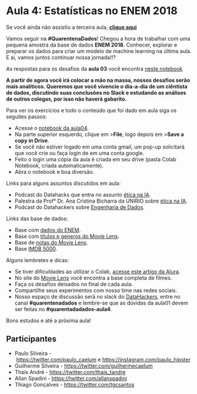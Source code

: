 Aula 4: Estatísticas no ENEM 2018
=================================

Se você ainda não assistiu a terceira aula, [**clique aqui**](https://www.alura.com.br/quarentenadados/aula03-estatistica-na-pratica)

Vamos seguir na **#QuarentenaDados**! Chegou a hora de trabalhar com uma pequena amostra da base de dados **ENEM 2018**. Conhecer, explorar e preparar os dados para criar um modelo de machine learning na última aula. E ai, vamos juntos continuar nossa jornada!!?

As respostas para os desafios da **aula 03** você encontra [neste notebook](https://colab.research.google.com/drive/1YWuEODZdqZC-9yP2GeM3Lh2IQEfO_okU)

**A partir de agora você irá colocar a mão na massa, nossos desafios serão mais analíticos. Queremos que você vivencie o dia-a-dia de um ciêntista de dados, discutindo suas conclusões no Slack e estudando as análises de outros colegas, por isso não haverá gabarito.**

Para ver os exercícios e todo o conteúdo que foi dado em aula siga os seguites passos:

-   Acesse o [notebook da aula04](https://colab.research.google.com/drive/1wWm4_MxGSUz0_JctGk6Mga64nXPt4mol).
-   Na parte superior esquerdo, clique em >**File**, logo depois em >**Save a copy in Drive**.
-   Se você não estiver logado em uma conta gmail, um pop-up solicitará que você crie ou faça login de em uma conta google.
-   Feito o login uma cópia da aula é criada em seu drive (pasta Colab Notebook, criada automaticamente).
-   Abra o notebook e boa diversão.

Links para alguns assuntos discutidos em aula:

-   Podcast do Datahacks que entra no assunto [ética na IA](https://open.spotify.com/episode/2fH4Sy0uBLJ2HGEzN2iLnx?si=dlDfm7K_TkS8roXQVuQmgg).
-   Palestra da Prof° Dr. Ana Cristina Bicharra da UNIRIO sobre [ética na IA](https://www.youtube.com/watch?v=PVs9jg1XRU8).
-   Podcast do Datahackers sobre [Engenharia de Dados](https://open.spotify.com/episode/7jV5hVnSDQtRGpO3kPdLxV?si=55CjA5eRSlCM9UO7YkCopw).

Links das base de dados:

-   Base com [dados do ENEM](https://github.com/guilhermesilveira/enem-2018/blob/master/MICRODADOS_ENEM_2018_SAMPLE_43278.csv?raw=true).
-   Base com [títulos e generos do Movie Lens](https://raw.githubusercontent.com/alura-cursos/introducao-a-data-science/master/aula0/ml-latest-small/movies.csv).
-   Base de [notas do Movie Lens](https://github.com/alura-cursos/introducao-a-data-science/blob/master/aula0/ml-latest-small/ratings.csv?raw=true).
-   Base [IMDB 5000](https://gist.githubusercontent.com/guilhermesilveira/24e271e68afe8fd257911217b88b2e07/raw/e70287fb1dcaad4215c3f3c9deda644058a616bc/movie_metadata.csv).

Alguns lembretes e dicas:

-   Se tiver dificuldades ao utilizar o Colab, [acesse este artigo da Alura](https://www.alura.com.br/artigos/google-colab-o-que-e-e-como-usar).
-   No site do [Movie Lens](https://grouplens.org/datasets/movielens/) você encontra a base completa de filmes.
-   Faça os desafios deixados no final de cada aula.
-   Compartilhe seus experimentos com nosso time nas redes sociais.
-   Nosso espaço de discussão será no slack do [DataHackers](https://datahackers.com.br/), entre no canal **#quarentenadados** e lembre-se que as dúvidas da aula01 devem ser feitas no **#quarentadadados-aula4**.

Bons estudos e até a próxima aula!

Participantes
-------------

-   Paulo Silveira - <https://twitter.com/paulo_caelum> e <https://instagram.com/paulo_hipster>
-   Guilherme Silveira - <https://twitter.com/guilhermecaelum>
-   Thais André - <https://twitter.com/thais_tandre>
-   Allan Spadini - <https://twitter.com/allanspadini>
-   Thiago Gonçalves - <https://twitter.com/tgcsantos>
